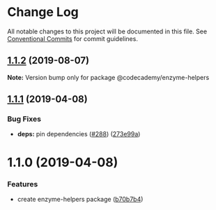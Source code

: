 # Change Log

All notable changes to this project will be documented in this file.
See [Conventional Commits](https://conventionalcommits.org) for commit guidelines.

## [1.1.2](https://github.com/RyzacInc/client-modules/compare/@codecademy/enzyme-helpers@1.1.1...@codecademy/enzyme-helpers@1.1.2) (2019-08-07)

**Note:** Version bump only for package @codecademy/enzyme-helpers





## [1.1.1](https://github.com/RyzacInc/client-modules/compare/@codecademy/enzyme-helpers@1.1.0...@codecademy/enzyme-helpers@1.1.1) (2019-04-08)


### Bug Fixes

* **deps:** pin dependencies ([#288](https://github.com/RyzacInc/client-modules/issues/288)) ([273e99a](https://github.com/RyzacInc/client-modules/commit/273e99a))





# 1.1.0 (2019-04-08)


### Features

* create enzyme-helpers package ([b70b7b4](https://github.com/RyzacInc/client-modules/commit/b70b7b4))
